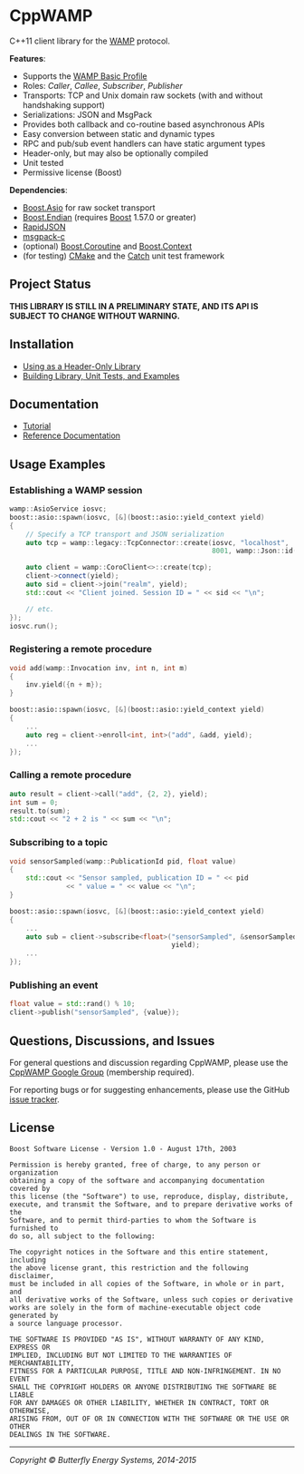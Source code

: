 CppWAMP
=======

C++11 client library for the [WAMP][wamp] protocol.

**Features**:

- Supports the [WAMP Basic Profile][wamp-basic]
- Roles: _Caller_, _Callee_, _Subscriber_, _Publisher_
- Transports: TCP and Unix domain raw sockets (with and without handshaking support)
- Serializations: JSON and MsgPack
- Provides both callback and co-routine based asynchronous APIs
- Easy conversion between static and dynamic types
- RPC and pub/sub event handlers can have static argument types
- Header-only, but may also be optionally compiled
- Unit tested
- Permissive license (Boost)

**Dependencies**:

- [Boost.Asio][boost-asio] for raw socket transport
- [Boost.Endian][boost-endian] (requires [Boost][boost] 1.57.0 or greater)
- [RapidJSON][rapidjson]
- [msgpack-c][msgpack-c]
- (optional) [Boost.Coroutine][boost-coroutine] and
  [Boost.Context][boost-context]
- (for testing) [CMake][cmake] and the [Catch][catch] unit test framework

[wamp]: http://wamp.ws/
[wamp-basic]: https://github.com/tavendo/WAMP/blob/master/spec/basic.md
[boost-asio]: http://www.boost.org/doc/libs/release/doc/html/boost_asio.html
[boost-endian]: https://github.com/boostorg/endian
[boost]: http://boost.org
[rapidjson]: https://github.com/miloyip/rapidjson
[msgpack-c]: https://github.com/msgpack/msgpack-c
[boost-coroutine]: http://www.boost.org/doc/libs/release/libs/coroutine/doc/html/index.html
[boost-context]: http://www.boost.org/doc/libs/release/libs/context/doc/html/index.html
[cmake]: http://www.cmake.org/
[catch]: https://github.com/philsquared/Catch

Project Status
--------------

**THIS LIBRARY IS STILL IN A PRELIMINARY STATE, AND ITS API IS SUBJECT TO
CHANGE WITHOUT WARNING.**

Installation
-------------

- [Using as a Header-Only Library](https://github.com/ecorm/cppwamp/wiki/Header-Only-Use)
- [Building Library, Unit Tests, and Examples](https://github.com/ecorm/cppwamp/wiki/Building)

Documentation
-------------

- [Tutorial](https://github.com/ecorm/cppwamp/wiki/Tutorial)
- [Reference Documentation](http://ecorm.github.io/cppwamp/doc/index.html)

Usage Examples
--------------

### Establishing a WAMP session
```c++
wamp::AsioService iosvc;
boost::asio::spawn(iosvc, [&](boost::asio::yield_context yield)
{
    // Specify a TCP transport and JSON serialization
    auto tcp = wamp::legacy::TcpConnector::create(iosvc, "localhost",
                                                  8001, wamp::Json::id());

    auto client = wamp::CoroClient<>::create(tcp);
    client->connect(yield);
    auto sid = client->join("realm", yield);
    std::cout << "Client joined. Session ID = " << sid << "\n";

    // etc.
});
iosvc.run();
```

### Registering a remote procedure
```c++
void add(wamp::Invocation inv, int n, int m)
{
    inv.yield({n + m});
}

boost::asio::spawn(iosvc, [&](boost::asio::yield_context yield)
{
    ...
    auto reg = client->enroll<int, int>("add", &add, yield);
    ...
});
```

### Calling a remote procedure
```c++
auto result = client->call("add", {2, 2}, yield);
int sum = 0;
result.to(sum);
std::cout << "2 + 2 is " << sum << "\n";
```

### Subscribing to a topic
```c++
void sensorSampled(wamp::PublicationId pid, float value)
{
    std::cout << "Sensor sampled, publication ID = " << pid
              << " value = " << value << "\n";
}

boost::asio::spawn(iosvc, [&](boost::asio::yield_context yield)
{
    ...
    auto sub = client->subscribe<float>("sensorSampled", &sensorSampled,
                                        yield);
    ...
});
```

### Publishing an event
```c++
float value = std::rand() % 10;
client->publish("sensorSampled", {value});
```

Questions, Discussions, and Issues
----------------------------------

For general questions and discussion regarding CppWAMP, please use the
[CppWAMP Google Group][googlegroup] (membership required).

For reporting bugs or for suggesting enhancements, please use the GitHub
[issue tracker][issues].

[googlegroup]: https://groups.google.com/forum/#!forum/cppwamp
[issues]: https://github.com/ecorm/cppwamp/issues


License
-------

```
Boost Software License - Version 1.0 - August 17th, 2003

Permission is hereby granted, free of charge, to any person or organization
obtaining a copy of the software and accompanying documentation covered by
this license (the "Software") to use, reproduce, display, distribute,
execute, and transmit the Software, and to prepare derivative works of the
Software, and to permit third-parties to whom the Software is furnished to
do so, all subject to the following:

The copyright notices in the Software and this entire statement, including
the above license grant, this restriction and the following disclaimer,
must be included in all copies of the Software, in whole or in part, and
all derivative works of the Software, unless such copies or derivative
works are solely in the form of machine-executable object code generated by
a source language processor.

THE SOFTWARE IS PROVIDED "AS IS", WITHOUT WARRANTY OF ANY KIND, EXPRESS OR
IMPLIED, INCLUDING BUT NOT LIMITED TO THE WARRANTIES OF MERCHANTABILITY,
FITNESS FOR A PARTICULAR PURPOSE, TITLE AND NON-INFRINGEMENT. IN NO EVENT
SHALL THE COPYRIGHT HOLDERS OR ANYONE DISTRIBUTING THE SOFTWARE BE LIABLE
FOR ANY DAMAGES OR OTHER LIABILITY, WHETHER IN CONTRACT, TORT OR OTHERWISE,
ARISING FROM, OUT OF OR IN CONNECTION WITH THE SOFTWARE OR THE USE OR OTHER
DEALINGS IN THE SOFTWARE.
```

* * *
_Copyright © Butterfly Energy Systems, 2014-2015_
